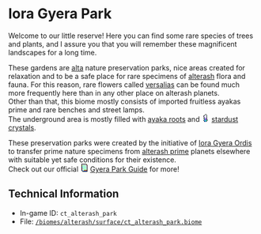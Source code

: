 # Iora Gyera Park

Welcome to our little reserve! Here you can find some rare species of trees and plants, and I assure you that you will remember these magnificent landscapes for a long time.

These gardens are [alta](https://ceterai.github.io/MyEnternia/Wiki/Tags/Alta) nature preservation parks, nice areas created for relaxation and to be a safe place for rare specimens of [alterash](https://ceterai.github.io/MyEnternia/Wiki/Tags/Alterash) flora and fauna. For this reason, rare flowers called [versalias](https://ceterai.github.io/MyEnternia/Wiki/versalias) can be found much more frequently here than in any other place on alterash planets.  
Other than that, this biome mostly consists of imported fruitless ayakas prime and rare benches and street lamps.  
The underground area is mostly filled with [ayaka roots](https://ceterai.github.io/MyEnternia/Wiki/ayakaroots) and <img src="https://raw.githubusercontent.com/Ceterai/Enternia/main/objects/biome/stardust/ct_stardust_crystal/icon.png" alt="Stardust Crystal icon" loading="lazy" width="auto" height="16px"/> [stardust crystals](https://ceterai.github.io/MyEnternia/Wiki/StardustCrystal).

These preservation parks were created by the initiative of [Iora Gyera Ordis](https://ceterai.github.io/MyEnternia/Wiki/IoraGyeraOrdis) to transfer prime nature specimens from [alterash prime](https://ceterai.github.io/MyEnternia/Wiki/Tags/AlterashPrime) planets elsewhere with suitable yet safe conditions for their existence.  
Check out our official <img src="https://raw.githubusercontent.com/Ceterai/Enternia/main/codex/alta/ebook/gyera.png" alt="Gyera Park Guide icon" loading="lazy" width="auto" height="16px"/> [Gyera Park Guide](https://ceterai.github.io/MyEnternia/Wiki/GyeraParkGuide) for more!

## Technical Information

- In-game ID: `ct_alterash_park`
- File: [`/biomes/alterash/surface/ct_alterash_park.biome`](https://github.com/Ceterai/Enternia/blob/main/biomes/alterash/surface/ct_alterash_park.biome)
